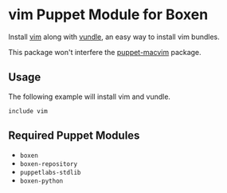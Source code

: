# vim Puppet Module for Boxen

Install [vim](http://www.vim.org/) along with [vundle](https://github.com/gmarik/vundle), an easy way to install vim bundles.

This package won't interfere the [puppet-macvim](https://github.com/boxen/puppet-macvim) package.

## Usage
The following example will install vim and vundle.

    include vim


## Required Puppet Modules

* `boxen`
* `boxen-repository`
* `puppetlabs-stdlib`
* `boxen-python`
